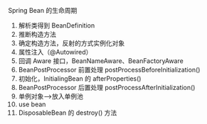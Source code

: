 Spring Bean 的生命周期
1. 解析类得到 BeanDefinition
2. 推断构造方法
3. 确定构造方法，反射的方式实例化对象
4. 属性注入（@Autowired）
5. 回调 Aware 接口，BeanNameAware、BeanFactoryAware
6. BeanPostProcessor 前置处理 postProcessBeforeInitialization()
7. 初始化，InitialingBean 的 afterProperties()
8. BeanPostProcessor 后置处理 postProcessAfterInitialization()
9. 单例对象-->放入单例池
10. use bean
11. DisposableBean 的 destroy() 方法